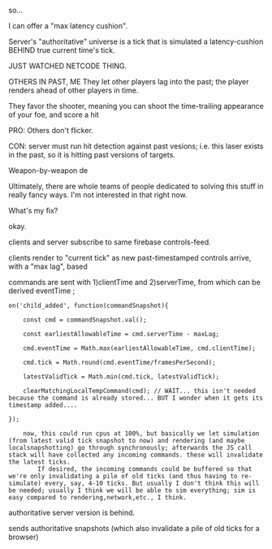 so... 

I can offer a "max latency cushion".

Server's "authoritative" universe is a tick that is simulated a latency-cushion BEHIND true current time's tick.







JUST WATCHED NETCODE THING.

OTHERS IN PAST, ME 
They let other players lag into the past; the player renders ahead of other players in time.

They favor the shooter, meaning you can shoot the time-trailing appearance of your foe, and score a hit

PRO: Others don't flicker.

CON: server must run hit detection against past vesions; i.e. this laser exists in the past, so it is hitting past versions of targets.

Weapon-by-weapon de

Ultimately, there are whole teams of people dedicated to solving this stuff in really fancy ways. I'm not interested in that right now.







What's my fix?

okay.

clients and server subscribe to same firebase controls-feed.

clients render to "current tick" as new past-timestamped controls arrive, with a "max lag", based

commands are sent with 1)clientTime and 2)serverTime, from which can be derived eventTime ;


	on('child_added', function(commandSnapshot){

		const cmd = commandSnapshot.val();

		const earliestAllowableTime = cmd.serverTime - maxLag;
		
		cmd.eventTime = Math.max(earliestAllowableTime, cmd.clientTime);

		cmd.tick = Math.round(cmd.eventTime/framesPerSecond);

		latestValidTick = Math.min(cmd.tick, latestValidTick);

		clearMatchingLocalTempCommand(cmd); // WAIT... this isn't needed because the command is already stored... BUT I wonder when it gets its timestamp added.... 

	});

		now, this could run cpus at 100%, but basically we let simulation (from latest valid tick snapshot to now) and rendering (and maybe localsnapshotting) go through synchronously; afterwards the JS call stack will have collected any incoming commands. these will invalidate the latest ticks.
			If desired, the incoming commands could be buffered so that we're only invalidating a pile of old ticks (and thus having to re-simulate) every, say, 4-10 ticks. But usually I don't think this will be needed; usually I think we will be able to sim everything; sim is easy compared to rendering,network,etc., I think.





authoritative server version is behind.

sends authoritative snapshots (which also invalidate a pile of old ticks for a browser)